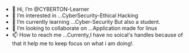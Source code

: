 - 👋 Hi, I’m @CYBERTON-Learner
- 👀 I’m interested in ...CyberSecurity-Ethical Hacking 
- 🌱 I’m currently learning ...Cyber-Security But also a student.
- 💞️ I’m looking to collaborate on ...Application made for linux 
- 📫 How to reach me ...Currenty,I have no soical's handles because of that it help me to keep focus on what i am doing!.

<!---
CYBERTON-Learner/CYBERTON-Learner is a ✨ special ✨ repository because its `README.md` (this file) appears on your GitHub profile.
You can click the Preview link to take a look at your changes.
--->
